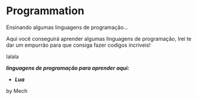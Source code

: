 # Programmation
Ensinando algumas linguagens de programação...

Aqui você conseguirá aprender algumas linguagens de programação, 
Irei te dar um empurrão para que consiga fazer codigos incriveis!

lalala

***linguagens de programação para aprender aqui:***

* ***Lua***

by Mech
